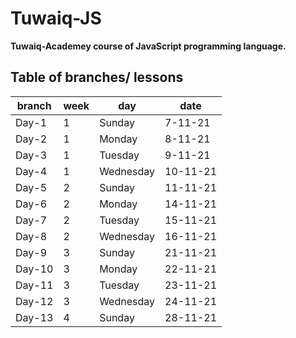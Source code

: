 # Tuwaiq-JS

**Tuwaiq-Academey course of JavaScript programming language.**

## Table of branches/ lessons

| branch | week |   day    |    date    |
| ------ | ---- | -------- |------------|
| Day-1  |   1  | Sunday   |  7-11-21   |
| Day-2  |   1  | Monday   |  8-11-21   |
| Day-3  |   1  | Tuesday  |  9-11-21   |
| Day-4  |   1  | Wednesday|  10-11-21  |
| Day-5  |   2  | Sunday   |  11-11-21  |
| Day-6  |   2  | Monday   |  14-11-21  |
| Day-7  |   2  | Tuesday  |  15-11-21  |
| Day-8  |   2  | Wednesday|  16-11-21  |
| Day-9  |   3  | Sunday   |  21-11-21  |
| Day-10 |   3  | Monday   |  22-11-21  |
| Day-11 |   3  | Tuesday  |  23-11-21  |
| Day-12 |   3  | Wednesday|  24-11-21  |
| Day-13 |   4  | Sunday   |  28-11-21  |
